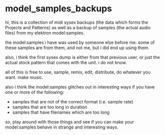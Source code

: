 # model_samples_backups
hi, this is a collection of midi sysex backups (the data which forms the Projects and Patterns) as well as a backup of samples (the actual audio files) from my elektron model:samples.

the model:samples i have was used by someone else before me. some of these samples are from them, and not me, but i did end up using them.

also, i think the first sysex dump is either from that previous user, or just the actual stock pattern that comes with the unit. i do not know.

all of this is free to use, sample, remix, edit, distribute, do whatever you want. make music.

also i think the model:samples glitches out in interesting ways if you have one or more of the following:

- samples that are not of the correct format (i.e. sample rate)
- samples that are too long in duration
- samples that have filenames which are too long

so, play around with those things and see if you can make your model:samples behave in strange and interesting ways.
